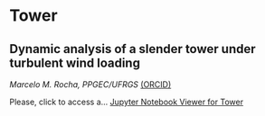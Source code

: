 # Tower
## Dynamic analysis of a slender tower under turbulent wind loading

_Marcelo M. Rocha, PPGEC/UFRGS_ [(ORCID)](https://orcid.org/0000-0001-5640-1020)

Please, click to access a... [Jupyter Notebook Viewer for Tower](http://nbviewer.jupyter.org/github/mmaiarocha/Tower/blob/master/Tower.ipynb?flush_cache=true)
